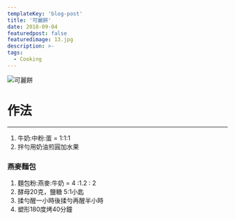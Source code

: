 ```yaml
---
templateKey: 'blog-post'
title: '可麗餅'
date: 2018-09-04
featuredpost: false
featuredimage: 13.jpg
description: >-
tags:
  - Cooking
---
```

![可麗餅](/13.jpg)

# 作法
___
  
1.  牛奶:中粉:蛋 = 1:1:1
2.  拌勻用奶油煎圓加水果

### 燕麥麵包

1.  麵包粉:燕麥:牛奶 = 4 :1.2 : 2
2.  酵母20克，鹽糖 5:1小匙
3.  揉勻醒一小時後揉勻再醒半小時
4.  塑形180度烤40分鐘
